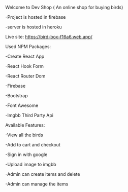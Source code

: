 Welcome to Dev Shop ( An online shop for buying birds)

-Project is hosted in firebase

-server is hosted in heroku


Live site: https://bird-box-f16a6.web.app/

Used NPM Packages:

-Create React App

-React Hook Form

-React Router Dom

-Firebase

-Bootstrap

-Font Awesome

-Imgbb Third Party Api


Available Features:

-View all the birds

-Add to cart and checkout

-Sign in with google

-Upload image to imgbb

-Admin can create items and delete

-Admin can manage the items
